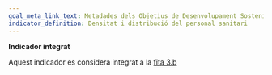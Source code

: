 ```yaml
---
goal_meta_link_text: Metadades dels Objetius de Desenvolupament Sostenible de les Nacions Unides (pdf 894kB)
indicator_definition: Densitat i distribució del personal sanitari
---
```

**Indicador integrat**

Aquest indicador es considera integrat a la [fita 3.b](/3)